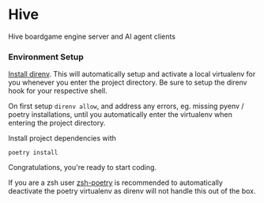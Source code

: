 # Hive
Hive boardgame engine server and AI agent clients

### Environment Setup
[Install direnv](https://direnv.net/). This will automatically setup and
activate a local virtualenv for you whenever you enter the project directory.
Be sure to setup the direnv hook for your respective shell.

On first setup `direnv allow`, and address any errors, eg. missing pyenv /
poetry installations, until you automatically enter the virtualenv when
entering the project directory.

Install project dependencies with
```
poetry install
```

Congratulations, you're ready to start coding.

If you are a zsh user [zsh-poetry](https://github.com/darvid/zsh-poetry)
is recommended to automatically deactivate the poetry virtualenv as
direnv will not handle this out of the box.
